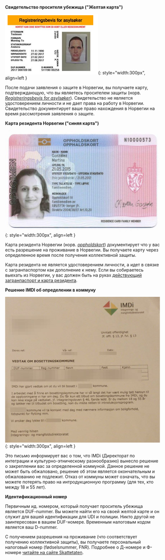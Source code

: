 __Свидетельство просителя убежища ("Желтая карта")__

![Asylsokerbevis](assets/asylsokerbevis.png){: style="width:300px", align=left }

После подачи заявления о защите в Норвегии, вы получаете карту, подтверждающую, что вы являетесь просителем защиты (норв. [_Registreringsbevis for asylsøker_](https://www.udi.no/ord-og-begreper/asylsokerbevis/)). Свидетельство не является удостоверением личности и не дает права на работу в Норвегии. Свидетельство документирует ваше право нахождения в Норвегии на время рассмотрения заявления о защите.

__Карта резидента Норвегии ("синяя карта")__

![Oppholdskort](assets/oppholdskort.jpg){: style="width:300px", align=left }

Карта резидента Норвегии (норв. [_oppholdskort_](https://www.udi.no/ord-og-begreper/oppholdskort/)) документирует что у вас есть разрешение на проживание в Норвегии. Вы получаете карту через определенное время после получения коллективной защиты.

Карта резидента не является удостоверением личности, а идет в связке с загранпаспортом как дополнение к нему. Если вы собираетесь выехать из Норвегии, у вас должен быть на руках
[действующий загранпаспорт и карта резидента](https://www.udi.no/viktige-meldinger/har-du-planlagt-a-reise-til-utlandet/).

__Решение IMDI об определении в коммуну__

![Vedtak om bosettingskommune](assets/vedtak-om-bosettingskommune.jpg){: style="width:300px", align=left }

Это письмо информирует вас о том, что IMDi (Директорат по интеграции и культурно-этническому разнообразию) вынесло решение о закреплении вас за определенной коммуной. Данное решение не может быть обжаловано, решение об этом является окончательным и обжалованию не подлежит. Отказ от коммуны может означать, что вы можете потерять право на интродукционную программу (для тех, кто между 18 и 55 лет).

__Идентификационный номер__

Первичным ид. номером, который получает проситель убежища является DUF-nummer. Вы можете найти его на своей желтой карте и он служит для вашей идентификации для UDI и полиции. Никто другой не заинтересован в вашем DUF-номере. Временным налоговым кодом является ваш D-nummer.

С получением разрешения на проживание (что соответствует получению коллективной защиты), вы получаете персональный налоговый номер (fødselsnummer, FNR). Подробнее о Д-номере и Ф-номере [читайте на сайте Skattetaten](https://www.skatteetaten.no/person/utenlandsk/informasjon-til-deg-som-er-asylsoker-fra-ukraina2/).

